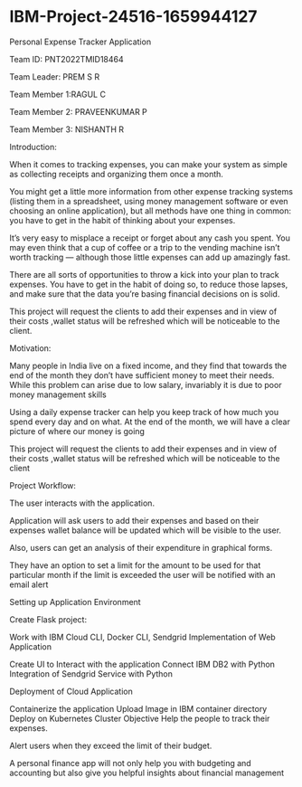 # IBM-Project-24516-1659944127
Personal Expense Tracker Application

Team ID: PNT2022TMID18464

Team Leader: PREM S R

Team Member 1:RAGUL C

Team Member 2: PRAVEENKUMAR P

Team Member 3: NISHANTH R

Introduction:

When it comes to tracking expenses, you can make your system as simple as collecting receipts and organizing them once a month.

You might get a little more information from other expense tracking systems (listing them in a spreadsheet, using money management software or even choosing an online application), but all methods have one thing in common: you have to get in the habit of thinking about your expenses.

It’s very easy to misplace a receipt or forget about any cash you spent. You may even think that a cup of coffee or a trip to the vending machine isn’t worth tracking — although those little expenses can add up amazingly fast.

There are all sorts of opportunities to throw a kick into your plan to track expenses. You have to get in the habit of doing so, to reduce those lapses, and make sure that the data you’re basing financial decisions on is solid.

This project will request the clients to add their expenses and in view of their costs ,wallet status will be refreshed which will be noticeable to the client.

Motivation:

Many people in India live on a fixed income, and they find that towards the end of the month they don’t have sufficient money to meet their needs. While this problem can arise due to low salary, invariably it is due to poor money management skills

Using a daily expense tracker can help you keep track of how much you spend every day and on what. At the end of the month, we will have a clear picture of where our money is going

This project will request the clients to add their expenses and in view of their costs ,wallet status will be refreshed which will be noticeable to the client

Project Workflow:

The user interacts with the application.

Application will ask users to add their expenses and based on their expenses wallet balance will be updated which will be visible to the user.

Also, users can get an analysis of their expenditure in graphical forms.

They have an option to set a limit for the amount to be used for that particular month if the limit is exceeded the user will be notified with an email alert

Setting up Application Environment

Create Flask project:

Work with IBM Cloud CLI, Docker CLI, Sendgrid
Implementation of Web Application

Create UI to Interact with the application
Connect IBM DB2 with Python
Integration of Sendgrid Service with Python

Deployment of Cloud Application

Containerize the application
Upload Image in IBM container directory
Deploy on Kubernetes Cluster
Objective
Help the people to track their expenses.

Alert users when they exceed the limit of their budget.

A personal finance app will not only help you with budgeting and accounting but also give you helpful insights about financial management

